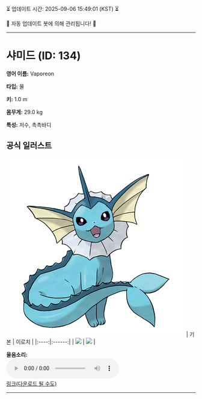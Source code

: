 
⏳ 업데이트 시간: 2025-09-06 15:49:01 (KST) ⏳

🤖 자동 업데이트 봇에 의해 관리됩니다! 🤖

---

# 샤미드 (ID: 134)
**영어 이름:** Vaporeon

**타입:** 물

**키:** 1.0 m

**몸무게:** 29.0 kg

**특성:** 저수, 촉촉바디

## 공식 일러스트
![](https://raw.githubusercontent.com/PokeAPI/sprites/master/sprites/pokemon/other/official-artwork/134.png)
| 기본 | 이로치 |
|:----:|:------:|
| <img src="http://play.pokemonshowdown.com/sprites/ani/vaporeon.gif" width="200"> | <img src="http://play.pokemonshowdown.com/sprites/ani-shiny/vaporeon.gif" width="200"> |

**울음소리:**<br><audio controls src="https://raw.githubusercontent.com/PokeAPI/cries/main/cries/pokemon/latest/134.ogg"></audio><br> [링크(다운로드 될 수도)](https://raw.githubusercontent.com/PokeAPI/cries/main/cries/pokemon/latest/134.ogg)


---
